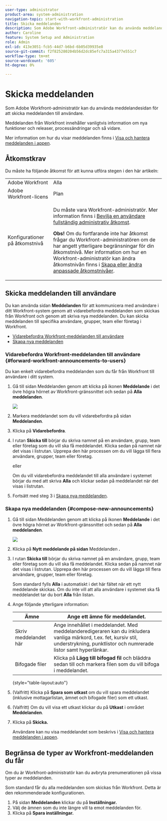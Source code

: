 ```yaml
---
user-type: administrator
product-area: system-administration
navigation-topic: start-with-workfront-administration
title: Skicka meddelanden
description: Som Adobe Workfront-administratör kan du använda meddelandesidan för att skicka meddelanden till användare.
author: Caroline
feature: System Setup and Administration
role: Admin
exl-id: 413e3051-fcb5-44d7-b6bd-6b05d39935e8
source-git-commit: f2f825280204b56d2dc85efc7a315a4377e551c7
workflow-type: tm+mt
source-wordcount: '605'
ht-degree: 0%

---
```


# Skicka meddelanden

Som Adobe Workfront-administratör kan du använda meddelandesidan för att skicka meddelanden till användare.

Meddelanden från Workfront innehåller vanligtvis information om nya funktioner och releaser, processändringar och så vidare.

Mer information om hur du visar meddelanden finns i [Visa och hantera meddelanden i appen](../../workfront-basics/using-notifications/view-and-manage-in-app-notifications.md).

## Åtkomstkrav

Du måste ha följande åtkomst för att kunna utföra stegen i den här artikeln:

<table style="table-layout:auto"> 
 <col> 
 <col> 
 <tbody> 
  <tr> 
   <td role="rowheader">Adobe Workfront</td> 
   <td>Alla</td> 
  </tr> 
  <tr> 
   <td role="rowheader">Adobe Workfront-licens</td> 
   <td>Plan</td> 
  </tr> 
  <tr> 
   <td role="rowheader">Konfigurationer på åtkomstnivå</td> 
   <td> <p>Du måste vara Workfront-administratör. Mer information finns i <a href="../../administration-and-setup/add-users/configure-and-grant-access/grant-a-user-full-administrative-access.md" class="MCXref xref">Bevilja en användare fullständig administrativ åtkomst</a>.</p> <p><b>Obs!</b> Om du fortfarande inte har åtkomst frågar du Workfront-administratören om de har angett ytterligare begränsningar för din åtkomstnivå. Mer information om hur en Workfront-administratör kan ändra åtkomstnivån finns i <a href="../../administration-and-setup/add-users/configure-and-grant-access/create-modify-access-levels.md" class="MCXref xref">Skapa eller ändra anpassade åtkomstnivåer</a>.</p> </td> 
  </tr> 
 </tbody> 
</table>

## Skicka meddelanden till användare

Du kan använda sidan **Meddelanden** för att kommunicera med användare i ditt Workfront-system genom att vidarebefordra meddelanden som skickas från Workfront och genom att skriva nya meddelanden. Du kan skicka meddelanden till specifika användare, grupper, team eller företag i Workfront.

* [Vidarebefordra Workfront-meddelanden till användare](#forward-workfront-announcements-to-users)
* [Skapa nya meddelanden](#compose-new-announcements)

### Vidarebefordra Workfront-meddelanden till användare {#forward-workfront-announcements-to-users}

Du kan enkelt vidarebefordra meddelanden som du får från Workfront till användare i ditt system.

1. Gå till sidan Meddelanden genom att klicka på ikonen **Meddelande** i det övre högra hörnet av Workfront-gränssnittet och sedan på **Alla meddelanden**.

   ![](assets/announcement-access-350x212.png)

1. Markera meddelandet som du vill vidarebefordra på sidan **Meddelanden**.
1. Klicka på **Vidarebefordra**.
1. I rutan **Skicka till** börjar du skriva namnet på en användare, grupp, team eller företag som du vill ska få meddelandet. Klicka sedan på namnet när det visas i listrutan. Upprepa den här processen om du vill lägga till flera användare, grupper, team eller företag.

   eller

   Om du vill vidarebefordra meddelandet till alla användare i systemet börjar du med att skriva **Alla** och klickar sedan på meddelandet när det visas i listrutan.

1. Fortsätt med steg 3 i [Skapa nya meddelanden](#compose-new-announcements).

### Skapa nya meddelanden {#compose-new-announcements}

1. Gå till sidan Meddelanden genom att klicka på ikonen **Meddelande** i det övre högra hörnet av Workfront-gränssnittet och sedan på **Alla meddelanden**.

   ![](assets/announcement-access-350x212.png)

1. Klicka på **Nytt meddelande på sidan** Meddelanden **.**

1. I rutan **Skicka till** börjar du skriva namnet på en användare, grupp, team eller företag som du vill ska få meddelandet. Klicka sedan på namnet när det visas i listrutan. Upprepa den här processen om du vill lägga till flera användare, grupper, team eller företag.

   Som standard fylls **Alla** i automatiskt i det här fältet när ett nytt meddelande skickas. Om du inte vill att alla användare i systemet ska få meddelandet tar du bort **Alla** från listan.

1. Ange följande ytterligare information:

   | Ämne | Ange ett ämne för meddelandet. |
   |---|---|
   | Skriv meddelandet här | Ange innehållet i meddelandet. Med meddelanderedigeraren kan du inkludera vanliga märkord, t.ex. fet, kursiv stil, understrykning, punktlistor och numrerade listor samt hyperlänkar. |
   | Bifogade filer | Klicka på **Lägg till bifogad fil** och bläddra sedan till och markera filen som du vill bifoga i meddelandet. |

   {style="table-layout:auto"}

1. (Valfritt) Klicka på **Spara som utkast** om du vill spara meddelandet (inklusive mottagarlistan, ämnet och bifogade filer) som ett utkast.

1. (Valfritt) Om du vill visa ett utkast klickar du på **Utkast** i området **Meddelanden**.

1. Klicka på **Skicka.**

   Användare kan nu visa meddelandet som beskrivs i [Visa och hantera meddelanden i appen](../../workfront-basics/using-notifications/view-and-manage-in-app-notifications.md).

## Begränsa de typer av Workfront-meddelanden du får

Om du är Workfront-administratör kan du avbryta prenumerationen på vissa typer av meddelanden.

Som standard får du alla meddelanden som skickas från Workfront. Detta är den rekommenderade konfigurationen.

1. På sidan **Meddelanden** klickar du på **Inställningar.**
1. Välj de ämnen som du inte längre vill ta emot meddelanden för.
1. Klicka på **Spara inställningar.**
